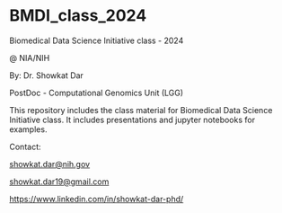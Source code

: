 # BMDI_class_2024
Biomedical Data Science Initiative class - 2024

@ NIA/NIH

By: Dr. Showkat Dar

PostDoc - Computational Genomics Unit (LGG)

This repository includes the class material for Biomedical Data Science Initiative class.
It includes presentations and jupyter notebooks for examples.

Contact:

showkat.dar@nih.gov

showkat.dar19@gmail.com

https://www.linkedin.com/in/showkat-dar-phd/

